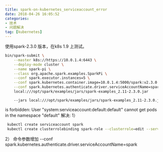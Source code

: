 ```yaml
---
title: spark-on-kubernetes_serviceaccount_error
date: 2018-04-26 16:05:52
categories: 
- 技术
- 问题解决
tag: [kubernetes]
---
```


使用spark-2.3.0 版本，在k8s 1.9 上测试。

```bash
bin/spark-submit \
    --master k8s://https://10.0.1.4:6443 \
    --deploy-mode cluster \
    --name spark-pi \
    --class org.apache.spark.examples.SparkPi \
    --conf spark.executor.instances=5 \
    --conf spark.kubernetes.container.image=10.0.1.4:5000/spark:v2.3.0 \
    --conf spark.kubernetes.authenticate.driver.serviceAccountName=spark \
    local:///opt/spark/examples/jars/spark-examples_2.11-2.3.0.jar

    --jars local:///opt/spark/examples/jars/spark-examples_2.11-2.3.0.jar \
```

 is forbidden: User "system:serviceaccount:default:default" cannot get pods in the namespace "default"
解决:
1）
```bash
 kubectl create serviceaccount spark
 kubectl create clusterrolebinding spark-role --clusterrole=edit --serviceaccount=default:spark --namespace=default
 ```
2） 
命令参数增加  --conf spark.kubernetes.authenticate.driver.serviceAccountName=spark 
 
